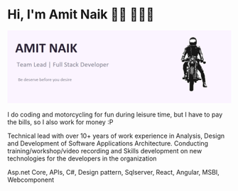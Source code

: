 # Hi, I'm Amit Naik 👋🏾 👩🏾‍💻



<img src="https://raw.githubusercontent.com/Amitpnk/amitpnk/master/bg-header.png" alt="banner that says aboutn Amit Naik">

 I do coding and motorcycling for fun during leisure time, but I have to pay the bills, so I also work for money :P

Technical lead with over 10+ years of work experience in Analysis, Design and Development of Software Applications Architecture. Conducting training/workshop/video recording and Skills development on new technologies for the developers in the organization

Asp.net Core, APIs, C#, Design pattern, Sqlserver, React, Angular, MSBI, Webcomponent
